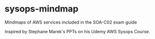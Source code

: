 # sysops-mindmap
Mindmaps of AWS services included in the SOA-C02 exam guide

Inspired by Stephane Marek's PPTs on his Udemy AWS Sysops Course.
